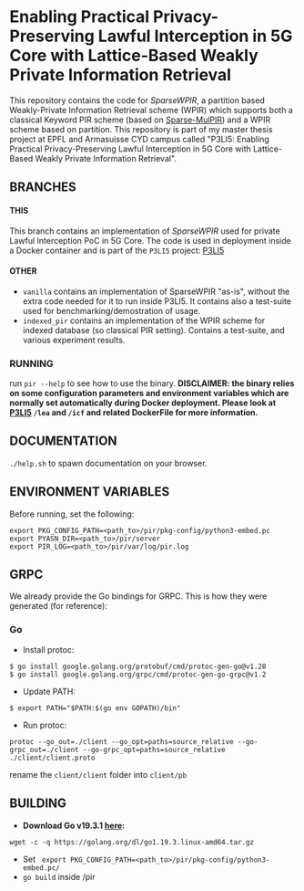 # Enabling Practical Privacy-Preserving Lawful Interception in 5G Core with Lattice-Based Weakly Private Information Retrieval

This repository contains the code for *SparseWPIR*, a partition based Weakly-Private Information Retrieval scheme (WPIR) which
supports both a classical Keyword PIR scheme (based on [Sparse-MulPIR](https://eprint.iacr.org/2019/1483)) and a WPIR scheme based on partition.
This repository is part of my master thesis project at EPFL and Armasuisse CYD campus called "P3LI5: Enabling Practical Privacy-Preserving Lawful Interception in 5G Core with Lattice-Based Weakly Private Information Retrieval".

## BRANCHES

#### THIS
This branch contains an implementation of *SparseWPIR* used for private Lawful Interception PoC in 5G Core.
The code is used in deployment inside a Docker container and is part of the ```P3LI5``` project: [P3LI5](https://github.com/intx4/P3LI5)

#### OTHER
- ```vanilla``` contains an implementation of SparseWPIR "as-is", without the extra code needed for it
to run inside P3LI5. It contains also a test-suite used for benchmarking/demostration of usage.
- ```indexed_pir``` contains an implementation of the WPIR scheme for indexed database (so classical PIR setting).
Contains a test-suite, and various experiment results.
### RUNNING
run ```pir --help``` to see how to use the binary. **DISCLAIMER: the binary relies on some configuration parameters and environment variables
which are normally set automatically during Docker deployment. Please look at [P3LI5](https://github.com/intx4/P3LI5) ```/lea``` and ```/icf``` and related DockerFile for more information.**
## DOCUMENTATION
```./help.sh``` to spawn documentation on your browser.
## ENVIRONMENT VARIABLES
Before running, set the following:
```
export PKG_CONFIG_PATH=<path_to>/pir/pkg-config/python3-embed.pc
export PYASN_DIR=<path_to>/pir/server
export PIR_LOG=<path_to>/pir/var/log/pir.log
```

## GRPC
We already provide the Go bindings for GRPC.
This is how they were generated (for reference):
### Go

-   Install protoc:
```
$ go install google.golang.org/protobuf/cmd/protoc-gen-go@v1.28
$ go install google.golang.org/grpc/cmd/protoc-gen-go-grpc@v1.2
```
-  Update PATH:
```
$ export PATH="$PATH:$(go env GOPATH)/bin"
```
- Run protoc:
```
protoc --go_out=./client --go_opt=paths=source_relative --go-grpc_out=./client --go-grpc_opt=paths=source_relative ./client/client.proto
```
rename the ```client/client``` folder into ```client/pb```

## BUILDING
- **Download Go v19.3.1 [here](https://go.dev/doc/install):**
``` 
wget -c -q https://golang.org/dl/go1.19.3.linux-amd64.tar.gz
```
- Set ``` export PKG_CONFIG_PATH=<path_to>/pir/pkg-config/python3-embed.pc/```
- ```go build``` inside /pir
